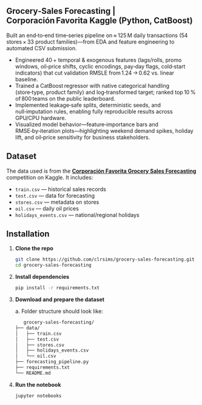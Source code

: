 ## Grocery‑Sales Forecasting | Corporación Favorita Kaggle (Python, CatBoost)
Built an end‑to‑end time‑series pipeline on ≈ 125 M daily transactions (54 stores × 33 product families)—from EDA and feature engineering to automated CSV submission.
- Engineered 40 + temporal & exogenous features (lags/rolls, promo windows, oil‑price shifts, cyclic encodings, pay‑day flags, cold‑start indicators) that cut validation RMSLE from 1.24 → 0.62 vs. linear baseline.
- Trained a CatBoost regressor with native categorical handling (store‑type, product family) and log‑transformed target; ranked top 10 % of 800 teams on the public leaderboard.
- Implemented leakage‑safe splits, deterministic seeds, and null‑imputation rules, enabling fully reproducible results across GPU/CPU hardware.
- Visualized model behavior—feature‑importance bars and RMSE‑by‑iteration plots—highlighting weekend demand spikes, holiday lift, and oil‑price sensitivity for business stakeholders.

## Dataset

The data used is from the **[Corporación Favorita Grocery Sales Forecasting](https://www.kaggle.com/competitions/favorita-grocery-sales-forecasting)** competition on Kaggle. It includes:

- `train.csv` — historical sales records  
- `test.csv` — data for forecasting  
- `stores.csv` — metadata on stores  
- `oil.csv` — daily oil prices  
- `holidays_events.csv` — national/regional holidays

## Installation

1. **Clone the repo**

   ```bash
   git clone https://github.com/clrsims/grocery-sales-forecasting.git
   cd grocery-sales-forecasting
   
2. **Install dependencies**
   
    ```bash
   pip install -r requirements.txt

3. **Download and prepare the dataset**

   a.	Folder structure should look like:

   ```bash
      grocery-sales-forecasting/
   ├── data/
   │   ├── train.csv
   │   ├── test.csv
   │   ├── stores.csv
   │   ├── holidays_events.csv
   │   └── oil.csv
   ├── forecasting_pipeline.py
   ├── requirements.txt
   └── README.md

4. **Run the notebook**
   ```bash
   jupyter notebooks
